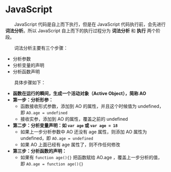 # JavaScript

　　JavaScript 代码是自上而下执行，但是在 JavaScript 代码执行前，会先进行 **词法分析**。所以 JavaScript 自上而下的执行过程分为 **词法分析** 和 **执行** 两个阶段。
  
　　词法分析主要有三个步骤：
  * 分析参数
  * 分析变量的声明
  * 分析函数声明

　　具体步骤如下：
  * **函数在运行的瞬间，生成一个活动对象（Active Object），简称 AO**
  * **第一步：分析形参：**
    - 函数接收形式参数，添加到 AO 的属性，并且这个时候值为 undefined，即 `AO.age = undefined`
    - 接收实参，添加到 AO 的属性，覆盖之前的 undefined
  * **第二步：分析变量声明：如 `var age` 或 `var age = 18`**
    - 如果上一步分析参数中 AO 还没有 age 属性，则添加 AO 属性为 undefined，即 `AO.age = undefined`
    - 如果 AO 上面已经有 age 属性了，则不作任何修改
  * **第三步：分析函数的声明：**
    - 如果有 `function age(){}` 把函数赋给 AO.age ，覆盖上一步分析的值，即 `AO.age = function age(){}`
